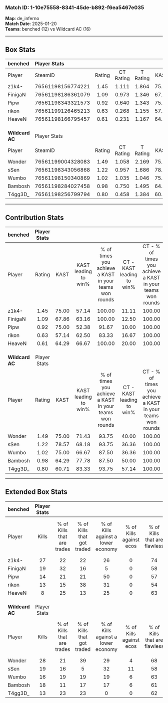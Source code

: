 ### Match ID: 1-10e75558-8341-45de-b892-f6ea5467e035  
**Map**: de_inferno  
**Match Date**: 2025-01-20  
**Teams**: benched (12) vs Wildcard AC (16)  

---  

## Box Stats  

| **benched**     | Player Stats      |        |           |          |       |       |       |         |        |      |     |
| :- | :- | :-: | :-: | :-: | :-: | :-: | :-: | :-: | :-: | :-: | :-: |
| Player          | SteamID           | Rating | CT Rating | T Rating | KAST  |  ADR  | Kills | Assists | Deaths | K/D  | HS% |
| z1k4-           | 76561198156774221 |  1.45  |   1.111   |  1.864   | 75.00 | 96.4  |  27   |    6    |   17   | 1.59 | 33  |
| FinigaN         | 76561198186361079 |  1.09  |   0.973   |  1.346   | 67.86 | 81.6  |  19   |    9    |   18   | 1.06 | 47  |
| Pipw            | 76561198343321573 |  0.92  |   0.640   |  1.343   | 75.00 | 66.3  |  14   |    8    |   19   | 0.74 | 57  |
| rikon           | 76561199126465213 |  0.63  |   0.268   |  1.155   | 57.14 | 54.9  |  13   |    3    |   23   | 0.57 | 61  |
| HeaveN          | 76561198166795457 |  0.61  |   0.231   |  1.167   | 64.29 | 48.0  |   8   |    5    |   18   | 0.44 | 75  |
|                 |                   |        |           |          |       |       |       |         |        |      |     |
|                 |                   |        |           |          |       |       |       |         |        |      |     |
|                 |                   |        |           |          |       |       |       |         |        |      |     |
| **Wildcard AC** | Player Stats      |        |           |          |       |       |       |         |        |      |     |
| Player          | SteamID           | Rating | CT Rating | T Rating | KAST  |  ADR  | Kills | Assists | Deaths | K/D  | HS% |
| Wonder          | 76561199004328083 |  1.49  |   1.058   |  2.169   | 75.00 | 103.2 |  28   |    4    |   17   | 1.65 | 60  |
| sSen            | 76561198343056868 |  1.22  |   0.957   |  1.686   | 78.57 | 82.8  |  19   |    5    |   15   | 1.27 | 57  |
| Wumbo           | 76561198150340869 |  1.02  |   1.035   |  1.046   | 75.00 | 49.2  |  16   |    2    |   13   | 1.23 | 37  |
| Bambosh         | 76561198284027458 |  0.98  |   0.750   |  1.495   | 64.29 | 80.6  |  18   |    5    |   20   | 0.90 | 61  |
| T4gg3D_         | 76561198256799794 |  0.80  |   0.458   |  1.384   | 60.71 | 61.2  |  13   |    6    |   17   | 0.76 | 38  |
---  

## Contribution Stats  

| **benched**     | Player Stats |       |                      |                                                        |                           |                                                             |                          |                                                            |
| :- | :-: | :-: | :-: | :-: | :-: | :-: | :-: | :-: |
| Player          |    Rating    | KAST  | KAST leading to win% | % of times you achieve a KAST in your teams won rounds | CT - KAST leading to win% | CT - % of times you achieve a KAST in your teams won rounds | T - KAST leading to win% | T - % of times you achieve a KAST in your teams won rounds |
| z1k4-           |     1.45     | 75.00 |        57.14         |                         100.00                         |           11.11           |                           100.00                            |          91.67           |                           100.00                           |
| FinigaN         |     1.09     | 67.86 |        63.16         |                         100.00                         |           12.50           |                           100.00                            |          100.00          |                           100.00                           |
| Pipw            |     0.92     | 75.00 |        52.38         |                         91.67                          |           10.00           |                           100.00                            |          90.91           |                           90.91                            |
| rikon           |     0.63     | 57.14 |        62.50         |                         83.33                          |           16.67           |                           100.00                            |          90.00           |                           81.82                            |
| HeaveN          |     0.61     | 64.29 |        66.67         |                         100.00                         |           20.00           |                           100.00                            |          84.62           |                           100.00                           |
|                 |              |       |                      |                                                        |                           |                                                             |                          |                                                            |
|                 |              |       |                      |                                                        |                           |                                                             |                          |                                                            |
|                 |              |       |                      |                                                        |                           |                                                             |                          |                                                            |
| **Wildcard AC** | Player Stats |       |                      |                                                        |                           |                                                             |                          |                                                            |
| Player          |    Rating    | KAST  | KAST leading to win% | % of times you achieve a KAST in your teams won rounds | CT - KAST leading to win% | CT - % of times you achieve a KAST in your teams won rounds | T - KAST leading to win% | T - % of times you achieve a KAST in your teams won rounds |
| Wonder          |     1.49     | 75.00 |        71.43         |                         93.75                          |           40.00           |                           100.00                            |          100.00          |                           91.67                            |
| sSen            |     1.22     | 78.57 |        68.18         |                         93.75                          |           36.36           |                           100.00                            |          100.00          |                           91.67                            |
| Wumbo           |     1.02     | 75.00 |        66.67         |                         87.50                          |           36.36           |                           100.00                            |          100.00          |                           83.33                            |
| Bambosh         |     0.98     | 64.29 |        77.78         |                         87.50                          |           50.00           |                           100.00                            |          100.00          |                           83.33                            |
| T4gg3D_         |     0.80     | 60.71 |        83.33         |                         93.75                          |           57.14           |                           100.00                            |          100.00          |                           91.67                            |
---  

## Extended Box Stats  

| **benched**     | Player Stats |                            |                            |                                    |                         |                              |                                 |        |                             |                                     |                          |                               |                            |
| :- | :-: | :-: | :-: | :-: | :-: | :-: | :-: | :-: | :-: | :-: | :-: | :-: | :-: |
| Player          |    Kills     | % of Kills that are trades | % of Kills that got traded | % of Kills against a lower economy | % of Kills against ecos | % of Kills that are flawless | % of Kills that are close duels | Deaths | % of Deaths that get traded | % of Deaths against a lower economy | % of Deaths against ecos | % of Deaths that are flawless | % of Deaths that are close |
| z1k4-           |      27      |             22             |             22             |                 26                 |            0            |              74              |                0                |   17   |             18              |                  0                  |            0             |              53               |             12             |
| FinigaN         |      19      |             32             |             16             |                 5                  |            0            |              58              |                0                |   18   |             22              |                 11                  |            0             |              67               |             0              |
| Pipw            |      14      |             21             |             21             |                 50                 |            0            |              57              |                0                |   19   |             26              |                  5                  |            0             |              58               |             16             |
| rikon           |      13      |             15             |             38             |                 31                 |            0            |              54              |               15                |   23   |             26              |                 13                  |            0             |              65               |             9              |
| HeaveN          |      8       |             25             |             13             |                 25                 |            0            |              63              |                0                |   18   |             17              |                  0                  |            0             |              67               |             0              |
|                 |              |                            |                            |                                    |                         |                              |                                 |        |                             |                                     |                          |                               |                            |
|                 |              |                            |                            |                                    |                         |                              |                                 |        |                             |                                     |                          |                               |                            |
|                 |              |                            |                            |                                    |                         |                              |                                 |        |                             |                                     |                          |                               |                            |
| **Wildcard AC** | Player Stats |                            |                            |                                    |                         |                              |                                 |        |                             |                                     |                          |                               |                            |
| Player          |    Kills     | % of Kills that are trades | % of Kills that got traded | % of Kills against a lower economy | % of Kills against ecos | % of Kills that are flawless | % of Kills that are close duels | Deaths | % of Deaths that get traded | % of Deaths against a lower economy | % of Deaths against ecos | % of Deaths that are flawless | % of Deaths that are close |
| Wonder          |      28      |             21             |             39             |                 29                 |            4            |              68              |               11                |   17   |             24              |                 12                  |            0             |              76               |             0              |
| sSen            |      19      |             16             |             5              |                 32                 |           11            |              58              |                0                |   15   |             27              |                  7                  |            0             |              53               |             7              |
| Wumbo           |      16      |             19             |             19             |                 19                 |            6            |              63              |                6                |   13   |              8              |                  8                  |            0             |              85               |             0              |
| Bambosh         |      18      |             11             |             17             |                 17                 |            6            |              61              |               11                |   20   |             30              |                 20                  |            0             |              40               |             0              |
| T4gg3D_         |      13      |             23             |             23             |                 0                  |            0            |              62              |                8                |   17   |             18              |                 18                  |            6             |              65               |             6              |
